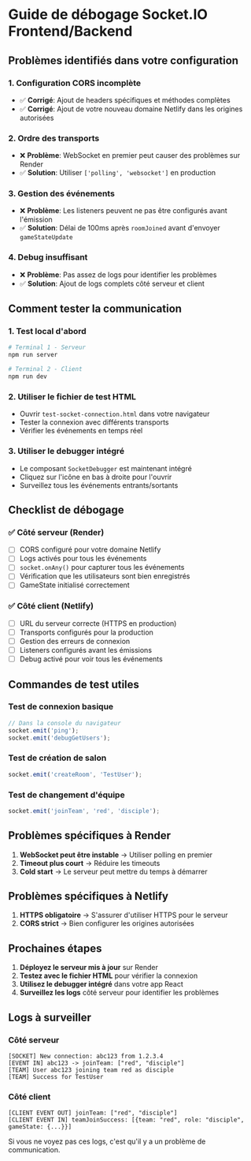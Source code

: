 # Guide de débogage Socket.IO Frontend/Backend

## Problèmes identifiés dans votre configuration

### 1. **Configuration CORS incomplète**
- ✅ **Corrigé**: Ajout de headers spécifiques et méthodes complètes
- ✅ **Corrigé**: Ajout de votre nouveau domaine Netlify dans les origines autorisées

### 2. **Ordre des transports**
- ❌ **Problème**: WebSocket en premier peut causer des problèmes sur Render
- ✅ **Solution**: Utiliser `['polling', 'websocket']` en production

### 3. **Gestion des événements**
- ❌ **Problème**: Les listeners peuvent ne pas être configurés avant l'émission
- ✅ **Solution**: Délai de 100ms après `roomJoined` avant d'envoyer `gameStateUpdate`

### 4. **Debug insuffisant**
- ❌ **Problème**: Pas assez de logs pour identifier les problèmes
- ✅ **Solution**: Ajout de logs complets côté serveur et client

## Comment tester la communication

### 1. **Test local d'abord**
```bash
# Terminal 1 - Serveur
npm run server

# Terminal 2 - Client
npm run dev
```

### 2. **Utiliser le fichier de test HTML**
- Ouvrir `test-socket-connection.html` dans votre navigateur
- Tester la connexion avec différents transports
- Vérifier les événements en temps réel

### 3. **Utiliser le debugger intégré**
- Le composant `SocketDebugger` est maintenant intégré
- Cliquez sur l'icône en bas à droite pour l'ouvrir
- Surveillez tous les événements entrants/sortants

## Checklist de débogage

### ✅ Côté serveur (Render)
- [ ] CORS configuré pour votre domaine Netlify
- [ ] Logs activés pour tous les événements
- [ ] `socket.onAny()` pour capturer tous les événements
- [ ] Vérification que les utilisateurs sont bien enregistrés
- [ ] GameState initialisé correctement

### ✅ Côté client (Netlify)
- [ ] URL du serveur correcte (HTTPS en production)
- [ ] Transports configurés pour la production
- [ ] Gestion des erreurs de connexion
- [ ] Listeners configurés avant les émissions
- [ ] Debug activé pour voir tous les événements

## Commandes de test utiles

### Test de connexion basique
```javascript
// Dans la console du navigateur
socket.emit('ping');
socket.emit('debugGetUsers');
```

### Test de création de salon
```javascript
socket.emit('createRoom', 'TestUser');
```

### Test de changement d'équipe
```javascript
socket.emit('joinTeam', 'red', 'disciple');
```

## Problèmes spécifiques à Render

1. **WebSocket peut être instable** → Utiliser polling en premier
2. **Timeout plus court** → Réduire les timeouts
3. **Cold start** → Le serveur peut mettre du temps à démarrer

## Problèmes spécifiques à Netlify

1. **HTTPS obligatoire** → S'assurer d'utiliser HTTPS pour le serveur
2. **CORS strict** → Bien configurer les origines autorisées

## Prochaines étapes

1. **Déployez le serveur mis à jour** sur Render
2. **Testez avec le fichier HTML** pour vérifier la connexion
3. **Utilisez le debugger intégré** dans votre app React
4. **Surveillez les logs** côté serveur pour identifier les problèmes

## Logs à surveiller

### Côté serveur
```
[SOCKET] New connection: abc123 from 1.2.3.4
[EVENT IN] abc123 -> joinTeam: ["red", "disciple"]
[TEAM] User abc123 joining team red as disciple
[TEAM] Success for TestUser
```

### Côté client
```
[CLIENT EVENT OUT] joinTeam: ["red", "disciple"]
[CLIENT EVENT IN] teamJoinSuccess: [{team: "red", role: "disciple", gameState: {...}}]
```

Si vous ne voyez pas ces logs, c'est qu'il y a un problème de communication.